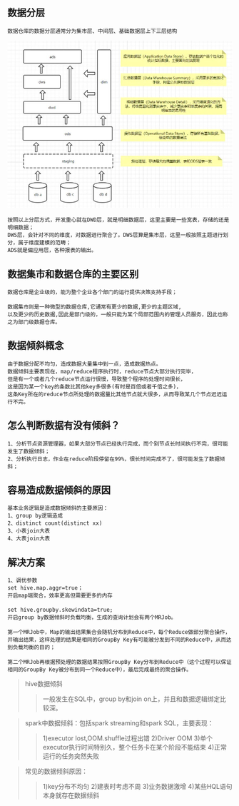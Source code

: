## 数据分层
    数据仓库的数据分层通常分为集市层、中间层、基础数据层上下三层结构
    
![Alt text](../doc/落地数仓分层.jpg)

    按照以上分层方式，开发重心就在DWD层，就是明细数据层，这里主要是一些宽表，存储的还是明细数据；
    DWS层，会针对不同的维度，对数据进行聚合了。DWS层算是集市层，这里一般按照主题进行划分，属于维度建模的范畴；
    ADS就是偏应用层，各种报表的输出。
    
## 数据集市和数据仓库的主要区别
    数据仓库是企业级的，能为整个企业各个部门的运行提供决策支持手段；
    
    数据集市则是一种微型的数据仓库,它通常有更少的数据,更少的主题区域,
    以及更少的历史数据,因此是部门级的，一般只能为某个局部范围内的管理人员服务，因此也称之为部门级数据仓库。
    
## 数据倾斜概念
    由于数据分配不均匀，造成数据大量集中到一点，造成数据热点。
    数据倾斜主要表现在，map/reduce程序执行时，reduce节点大部分执行完毕，
    但是有一个或者几个reduce节点运行很慢，导致整个程序的处理时间很长，
    这是因为某一个key的条数比其他key多很多(有时是百倍或者千倍之多)，
    这条Key所在的reduce节点所处理的数据量比其他节点就大很多，从而导致某几个节点迟迟运行不完。
    
## 怎么判断数据有没有倾斜？
    1、分析节点资源管理器，如果大部分节点已经执行完成，而个别节点长时间执行不完，很可能发生了数据倾斜；
    2、分析执行日志，作业在reduce阶段停留在99%，很长时间完成不了，很可能发生了数据倾斜；
    
## 容易造成数据倾斜的原因
    基本业务逻辑是造成数据倾斜的主要原因：
    1、group by逻辑造成
    2、distinct count(distinct xx)
    3、小表join大表
    4、大表join大表
    
## 解决方案
    1、调优参数
    set hive.map.aggr=true；
    开启map端聚合，效率更高但需要更多的内存
    
    set hive.groupby.skewindata=true;
    开启group by数据倾斜时负载均衡，生成的查询计划会有两个MRJob。
    
    第一个MRJob中，Map的输出结果集合会随机分布到Reduce中，每个Reduce做部分聚合操作，并输出结果，这样处理的结果是相同的GroupBy Key有可能被分发到不同的Reduce中，从而达到负载均衡的目的；
    
    第二个MRJob再根据预处理的数据结果按照GroupBy Key分布到Reduce中（这个过程可以保证相同的GroupBy Key被分布到同一个Reduce中），最后完成最终的聚合操作。
    
    
    
> hive数据倾斜
>> 一般发生在SQL中，group by和join on上，并且和数据逻辑绑定比较深。

> spark中数据倾斜：包括spark streaming和spark SQL，主要表现：
>> 1)executor lost,OOM.shuffle过程出错
>> 2)Driver OOM
>> 3)单个executor执行时间特别久，整个任务卡在某个阶段不能结束
>> 4)正常运行的任务突然失败

> 常见的数据倾斜原因：
>> 1)key分布不均匀
>> 2)建表时考虑不周
>> 3)业务数据激增
>> 4)某些HQL语句本身就存在数据倾斜





